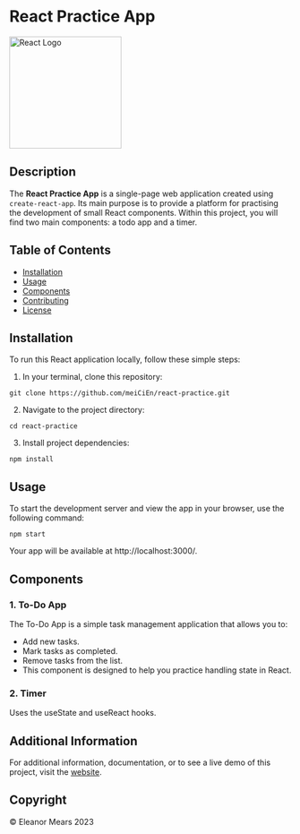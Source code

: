 # React Practice App

<img src="https://upload.wikimedia.org/wikipedia/commons/thumb/a/a7/React-icon.svg/1280px-React-icon.svg.png" alt="React Logo" width="200px" height="auto">

## Description

The **React Practice App** is a single-page web application created using `create-react-app`. Its main purpose is to provide a platform for practising the development of small React components. Within this project, you will find two main components: a todo app and a timer.

## Table of Contents

- [Installation](#installation)
- [Usage](#usage)
- [Components](#components)
- [Contributing](#contributing)
- [License](#license)

## Installation

To run this React application locally, follow these simple steps:

1. In your terminal, clone this repository:

`git clone https://github.com/meiCiEn/react-practice.git`

2. Navigate to the project directory:

`cd react-practice`

3. Install project dependencies:

`npm install`

## Usage

To start the development server and view the app in your browser, use the following command:

`npm start`

Your app will be available at http://localhost:3000/.

## Components

### 1. To-Do App
The To-Do App is a simple task management application that allows you to:

- Add new tasks.
- Mark tasks as completed.
- Remove tasks from the list.
- This component is designed to help you practice handling state in React.

### 2. Timer
Uses the useState and useReact hooks.

## Additional Information

For additional information, documentation, or to see a live demo of this project, visit the [website](https://react.eleanor-mears.com).

## Copyright

© Eleanor Mears 2023